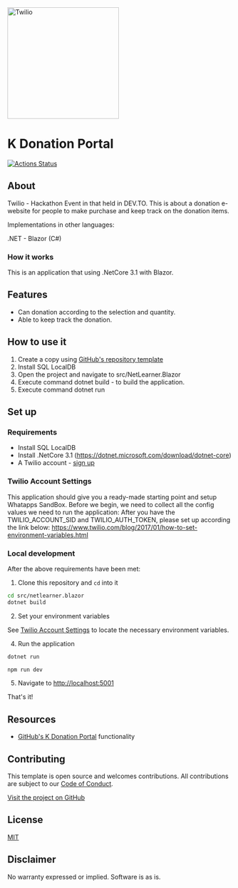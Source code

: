<a  href="https://www.twilio.com">
<img  src="https://static0.twilio.com/marketing/bundles/marketing/img/logos/wordmark-red.svg"  alt="Twilio"  width="250"  />
</a>
 
# K Donation Portal

[![Actions Status](https://github.com/twilio-labs/sample-template-nodejs/workflows/Node%20CI/badge.svg)](https://github.com/twilio-labs/sample-appointment-reminders/actions)

## About

Twilio - Hackathon Event in that held in DEV.TO.
This is about a donation e-website for people to make purchase and keep track on the donation items. 

Implementations in other languages:

.NET  - Blazor (C#)

### How it works

This is an application that using .NetCore 3.1 with Blazor. 

## Features

- Can donation according to the selection and quantity.
- Able to keep track the donation.

## How to use it

1. Create a copy using [GitHub's repository template](https://github.com/homeyong/Kdonationportal) 
2. Install SQL LocalDB
3. Open the project and navigate to src/NetLearner.Blazor
4. Execute command dotnet build  - to build the application.
5. Execute command dotnet run


## Set up

### Requirements

- Install SQL LocalDB
- Install .NetCore 3.1 (https://dotnet.microsoft.com/download/dotnet-core)
- A Twilio account - [sign up](https://www.twilio.com/try-twilio)

### Twilio Account Settings

This application should give you a ready-made starting point and setup Whatapps SandBox.
Before we begin, we need to collect all the config values we need to run the application:
After you have the TWILIO_ACCOUNT_SID and TWILIO_AUTH_TOKEN, please set up according the link below:
https://www.twilio.com/blog/2017/01/how-to-set-environment-variables.html

### Local development

After the above requirements have been met:

1. Clone this repository and `cd` into it

```bash
cd src/netlearner.blazor
dotnet build

```
2. Set your environment variables

See [Twilio Account Settings](#twilio-account-settings) to locate the necessary environment variables.

4. Run the application

```bash
dotnet run
```
```bash
npm run dev
```

5. Navigate to [http://localhost:5001](http://localhost:5001)

That's it!
## Resources

- [GitHub's K Donation Portal](https://github.com/homeyong/Kdonationportal) functionality

## Contributing

This template is open source and welcomes contributions. All contributions are subject to our [Code of Conduct](https://github.com/twilio-labs/.github/blob/master/CODE_OF_CONDUCT.md).

[Visit the project on GitHub](https://github.com/twilio-labs/sample-template-nodejs)

## License

[MIT](http://www.opensource.org/licenses/mit-license.html)

## Disclaimer

No warranty expressed or implied. Software is as is.

[twilio]: https://www.twilio.com